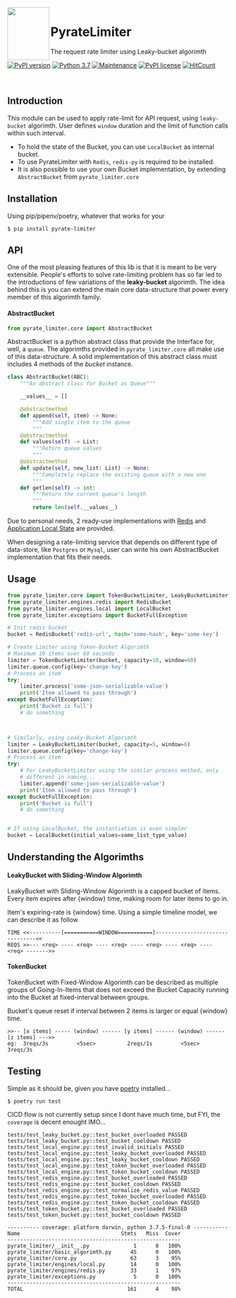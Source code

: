 <img align="left" width="95" height="120" src="https://github.com/vutran1710/PyrateLimiter/blob/master/img/log.png">

# PyrateLimiter
The request rate limiter using Leaky-bucket algorimth

[![PyPI version](https://badge.fury.io/py/pyrate-limiter.svg)](https://badge.fury.io/py/pyrate-limiter)
[![Python 3.7](https://img.shields.io/badge/python-3.7-blue.svg)](https://www.python.org/downloads/release/python-370/)
[![Maintenance](https://img.shields.io/badge/Maintained%3F-yes-green.svg)](https://github.com/vutran1710/PyrateLimiter/graphs/commit-activity)
[![PyPI license](https://img.shields.io/pypi/l/ansicolortags.svg)](https://pypi.python.org/pypi/pyrate-limiter/)
[![HitCount](http://hits.dwyl.io/vutran1710/PyrateLimiter.svg)](http://hits.dwyl.io/vutran1710/PyrateLimiter)

<br>

## Introduction
This module can be used to apply rate-limit for API request, using `leaky-bucket` algorimth. User defines `window`
duration and the limit of function calls within such interval.

- To hold the state of the Bucket, you can use `LocalBucket` as internal bucket.
- To use PyrateLimiter with `Redis`,  `redis-py` is required to be installed.
- It is also possible to use your own Bucket implementation, by extending `AbstractBucket` from `pyrate_limiter.core`


## Installation
Using pip/pipenv/poetry, whatever that works for your

``` shell
$ pip install pyrate-limiter
```


## API
One of the most pleasing features of this lib is that it is meant to be very extensible. People's efforts to solve rate-limiting
problem has so far led to the introductions of few variations of the **leaky-bucket** algorimth. The idea behind this is
you can extend the main core data-structure that power every member of this algorimth family.

#### AbstractBucket
```python
from pyrate_limiter.core import AbstractBucket
```
AbstractBucket is a python abstract class that provide the Interface for, well, a `queue`. The algorimths provided in
`pyrate_limiter.core` all make use of this data-structure. A solid implementation of this abstract class must includes 4
methods of the *bucket* instance.

``` python
class AbstractBucket(ABC):
    """An abstract class for Bucket as Queue"""

    __values__ = []

    @abstractmethod
    def append(self, item) -> None:
        """Add single item to the queue
        """
    @abstractmethod
    def values(self) -> List:
        """Return queue values
        """
    @abstractmethod
    def update(self, new_list: List) -> None:
        """Completely replace the existing queue with a new one
        """
    def getlen(self) -> int:
        """Return the current queue's length
        """
        return len(self.__values__)
```

Due to personal needs, 2 ready-use implementations with [Redis](https://github.com/vutran1710/PyrateLimiter/blob/master/pyrate_limiter/engines/redis.py) and [Application Local State](https://github.com/vutran1710/PyrateLimiter/blob/master/pyrate_limiter/engines/local.py) are provided.

When designing a rate-limiting service that depends on different type of data-store, like `Postgres` or `Mysql`,
user can write his own AbstractBucket implementation that fits their needs.

## Usage

``` python
from pyrate_limiter.core import TokenBucketLimiter, LeakyBucketLimiter
from pyrate_limiter.engines.redis import RedisBucket
from pyrate_limiter.engines.local import LocalBucket
from pyrate_limiter.exceptions import BucketFullException

# Init redis bucket
bucket = RedisBucket('redis-url', hash='some-hash', key='some-key')

# Create Limiter using Token-Bucket Algorimth
# Maximum 10 items over 60 seconds
limiter = TokenBucketLimiter(bucket, capacity=10, window=60)
limiter.queue.config(key='change-key')
# Process an item
try:
    limiter.process('some-json-serializable-value')
    print('Item allowed to pass through')
except BucketFullException:
    print('Bucket is full')
    # do something



# Similarly, using Leaky-Bucket Algorimth
limiter = LeakyBucketLimiter(bucket, capacity=5, window=6)
limiter.queue.config(key='change-key')
# Process an item
try:
    # For LeakyBucketLimiter using the similar process method, only
    # different in naming...
    limiter.append('some-json-serializable-value')
    print('Item allowed to pass through')
except BucketFullException:
    print('Bucket is full')
    # do something


# If using LocalBucket, the instantiation is even simpler
bucket = LocalBucket(initial_values=some_list_type_value)
```


## Understanding the Algorimths

#### LeakyBucket with Sliding-Window Algorimth
LeakyBucket with Sliding-Window Algorimth is a capped bucket of items. Every item expires after {window} time, making room for later items to go in.

Item's expiring-rate is {window} time.
Using a simple timeline model, we can describe it as follow
```
TIME <<----------[===========WINDOW===========]--------------------------------<<
REQS >>--- <req> ---- <req> ---- <req> ---- <req> ---- <req> ---- <req> ------->>
```

#### TokenBucket
TokenBucket with Fixed-Window Algorimth can be described as multiple groups of Going-In-Items that does not exceed the Bucket Capacity running into the Bucket at fixed-interval between groups.

Bucket's queue reset if interval between 2 items is larger or equal {window} time.

```
>>-- [x items] ----- (window) ------ [y items] ------ (window) ------ [z items] --->>
eg:  3reqs/3s         <5sec>          2reqs/1s         <5sec>          3reqs/3s
```

## Testing
Simple as it should be, given you have [poetry](https://poetry.eustace.io/) installed...

``` shell
$ poetry run test
```

CICD flow is not currently setup since I dont have much time, but FYI, the `coverage` is decent enought IMO...

``` shell
tests/test_leaky_bucket.py::test_bucket_overloaded PASSED
tests/test_leaky_bucket.py::test_bucket_cooldown PASSED
tests/test_local_engine.py::test_invalid_initials PASSED
tests/test_local_engine.py::test_leaky_bucket_overloaded PASSED
tests/test_local_engine.py::test_leaky_bucket_cooldown PASSED
tests/test_local_engine.py::test_token_bucket_overloaded PASSED
tests/test_local_engine.py::test_token_bucket_cooldown PASSED
tests/test_redis_engine.py::test_bucket_overloaded PASSED
tests/test_redis_engine.py::test_bucket_cooldown PASSED
tests/test_redis_engine.py::test_normalize_redis_value PASSED
tests/test_redis_engine.py::test_token_bucket_overloaded PASSED
tests/test_redis_engine.py::test_token_bucket_cooldown PASSED
tests/test_token_bucket.py::test_bucket_overloaded PASSED
tests/test_token_bucket.py::test_bucket_cooldown PASSED

---------- coverage: platform darwin, python 3.7.5-final-0 -----------
Name                                Stmts   Miss  Cover
-------------------------------------------------------
pyrate_limiter/__init__.py              1      0   100%
pyrate_limiter/basic_algorimth.py      45      0   100%
pyrate_limiter/core.py                 63      3    95%
pyrate_limiter/engines/local.py        14      0   100%
pyrate_limiter/engines/redis.py        33      1    97%
pyrate_limiter/exceptions.py            5      0   100%
-------------------------------------------------------
TOTAL                                 161      4    98%
```
